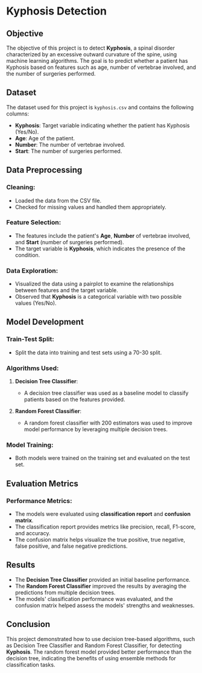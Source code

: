 # Kyphosis Detection

## Objective
The objective of this project is to detect **Kyphosis**, a spinal disorder characterized by an excessive outward curvature of the spine, using machine learning algorithms. The goal is to predict whether a patient has Kyphosis based on features such as age, number of vertebrae involved, and the number of surgeries performed.

## Dataset
The dataset used for this project is `kyphosis.csv` and contains the following columns:
- **Kyphosis**: Target variable indicating whether the patient has Kyphosis (Yes/No).
- **Age**: Age of the patient.
- **Number**: The number of vertebrae involved.
- **Start**: The number of surgeries performed.

## Data Preprocessing

### Cleaning:
- Loaded the data from the CSV file.
- Checked for missing values and handled them appropriately.

### Feature Selection:
- The features include the patient's **Age**, **Number** of vertebrae involved, and **Start** (number of surgeries performed).
- The target variable is **Kyphosis**, which indicates the presence of the condition.

### Data Exploration:
- Visualized the data using a pairplot to examine the relationships between features and the target variable.
- Observed that **Kyphosis** is a categorical variable with two possible values (Yes/No).

## Model Development

### Train-Test Split:
- Split the data into training and test sets using a 70-30 split.

### Algorithms Used:
1. **Decision Tree Classifier**:
   - A decision tree classifier was used as a baseline model to classify patients based on the features provided.
   
2. **Random Forest Classifier**:
   - A random forest classifier with 200 estimators was used to improve model performance by leveraging multiple decision trees.

### Model Training:
- Both models were trained on the training set and evaluated on the test set.

## Evaluation Metrics

### Performance Metrics:
- The models were evaluated using **classification report** and **confusion matrix**.
- The classification report provides metrics like precision, recall, F1-score, and accuracy.
- The confusion matrix helps visualize the true positive, true negative, false positive, and false negative predictions.

## Results

- The **Decision Tree Classifier** provided an initial baseline performance.
- The **Random Forest Classifier** improved the results by averaging the predictions from multiple decision trees.
- The models' classification performance was evaluated, and the confusion matrix helped assess the models' strengths and weaknesses.

## Conclusion
This project demonstrated how to use decision tree-based algorithms, such as Decision Tree Classifier and Random Forest Classifier, for detecting **Kyphosis**. The random forest model provided better performance than the decision tree, indicating the benefits of using ensemble methods for classification tasks.
